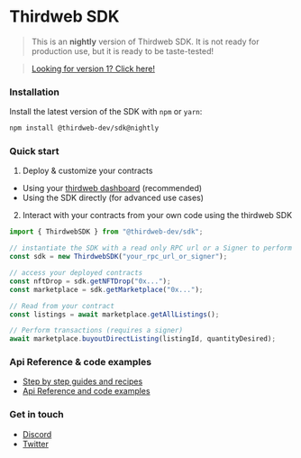 # Thirdweb SDK

> This is an **nightly** version of Thirdweb SDK. It is not ready for production use, but it is ready to be taste-tested!

> [Looking for version 1? Click here!](https://github.com/thirdweb-dev/typescript-sdk/tree/v1)

### Installation

Install the latest version of the SDK with `npm` or `yarn`:

```bash
npm install @thirdweb-dev/sdk@nightly
```

### Quick start

1. Deploy & customize your contracts

- Using your [thirdweb dashboard](https://thidweb.com/dashboard) (recommended)
- Using the SDK directly (for advanced use cases)

2. Interact with your contracts from your own code using the thirdweb SDK

```javascript
import { ThirdwebSDK } from "@thirdweb-dev/sdk";

// instantiate the SDK with a read only RPC url or a Signer to perform transactions
const sdk = new ThirdwebSDK("your_rpc_url_or_signer");

// access your deployed contracts
const nftDrop = sdk.getNFTDrop("0x...");
const marketplace = sdk.getMarketplace("0x...");

// Read from your contract
const listings = await marketplace.getAllListings();

// Perform transactions (requires a signer)
await marketplace.buyoutDirectListing(listingId, quantityDesired);
```

### Api Reference & code examples

- [Step by step guides and recipes](https://portal.thirdweb.com)
- [Api Reference and code examples](https://typescript-sdk.thirdweb.com)

### Get in touch

- [Discord](https://discord.gg/thirdweb)
- [Twitter](https://twitter.com/thirdweb_/)
